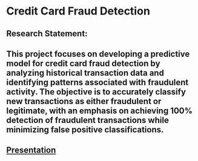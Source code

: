 # Credit Card Fraud Detection

## Research Statement:

## This project focuses on developing a predictive model for credit card fraud detection by analyzing historical transaction data and identifying patterns associated with fraudulent activity. The objective is to accurately classify new transactions as either fraudulent or legitimate, with an emphasis on achieving 100% detection of fraudulent transactions while minimizing false positive classifications.

## [Presentation](Credit-Card-Fraud-Detection-Analysis.pdf) 
